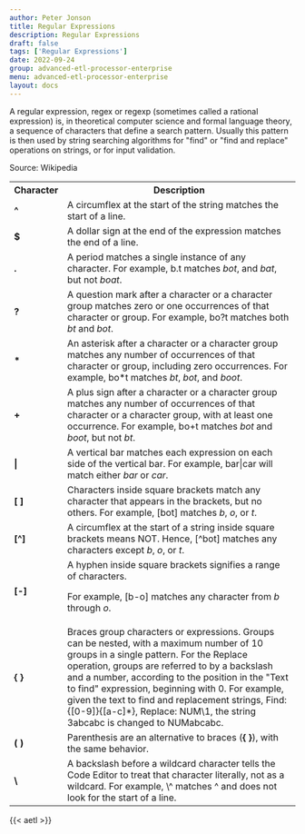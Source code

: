 ```yaml
---
author: Peter Jonson
title: Regular Expressions
description: Regular Expressions
draft: false
tags: ['Regular Expressions']
date: 2022-09-24
group: advanced-etl-processor-enterprise
menu: advanced-etl-processor-enterprise
layout: docs
---
```


A regular expression, regex or regexp (sometimes called a rational expression) is, in theoretical computer science and formal language theory, a sequence of characters that define a search pattern. Usually this pattern is then used by string searching algorithms for "find" or "find and replace" operations on strings, or for input validation.

Source: Wikipedia

<table cellpadding="4">
<tr>
<th> Character
</th>
<th> Description
</th></tr>
<tr>
<td> <b>^</b>
</td>
<td> A circumflex at the start of the string matches the start of a line.
</td></tr>
<tr>
<td> <b>$</b>
</td>
<td> A dollar sign at the end of the expression matches the end of a line.
</td></tr>
<tr>
<td> <b>.</b>
</td>
<td> A period matches a single instance of any character. For example, b.t matches <i>bot</i>, and <i>bat</i>, but not <i>boat</i>.
</td></tr>
<tr>
<td> <b>?</b>
</td>
<td> A question mark after a character or a character group matches zero or one occurrences of that character or group. For example, bo?t matches both <i>bt</i> and <i>bot</i>.
</td></tr>
<tr>
<td> <b>*</b>
</td>
<td> An asterisk after a character or a character group matches any number of occurrences of that character or group, including zero occurrences. For example, bo*t matches <i>bt</i>, <i>bot</i>, and <i>boot</i>.
</td></tr>
<tr>
<td> <b>+</b>
</td>
<td> A plus sign after a character or a character group matches any number of occurrences of that character or a character group, with at least one occurrence. For example, bo+t matches <i>bot</i> and <i>boot</i>, but not <i>bt</i>.
</td></tr>
<tr>
<td> <b>|</b>
</td>
<td> A vertical bar matches each expression on each side of the vertical bar. For example, bar|car will match either <i>bar</i> or <i>car</i>.
</td></tr>
<tr>
<td> <b>[ ]</b>
</td>
<td> Characters inside square brackets match any character that appears in the brackets, but no others. For example, [bot] matches <i>b</i>, <i>o</i>, or <i>t</i>.
</td></tr>
<tr>
<td> <b>[^]</b>
</td>
<td> A circumflex at the start of a string inside square brackets means NOT. Hence, [^bot] matches any characters except <i>b</i>, <i>o</i>, or <i>t</i>.
</td></tr>
<tr>
<td> <b>[-]</b>
</td>
<td> A hyphen inside square brackets signifies a range of characters.
<p>For example, [b-o] matches any character from <i>b</i> through <i>o</i>.
</p>
</td></tr>
<tr>
<td> <b>{ }</b>
</td>
<td> Braces group characters or expressions. Groups can be nested, with a maximum number of 10 groups in a single pattern. For the Replace operation, groups are referred to by a backslash and a number, according to the position in the "Text to find" expression, beginning with 0. For example, given the text to find and replacement strings, Find: {[0-9]}{[a-c]*}, Replace: NUM\1, the string 3abcabc is changed to NUMabcabc.
</td></tr>
<tr>
<td> <b>( )</b>
</td>
<td> Parenthesis are an alternative to braces (<b>{ }</b>), with the same behavior.
</td></tr>
<tr>
<td> <b>\</b>
</td>
<td> A backslash before a wildcard character tells the Code Editor to treat that character literally, not as a wildcard. For example, \^ matches ^ and does not look for the start of a line.
</td></tr></table>

{{< aetl >}}
